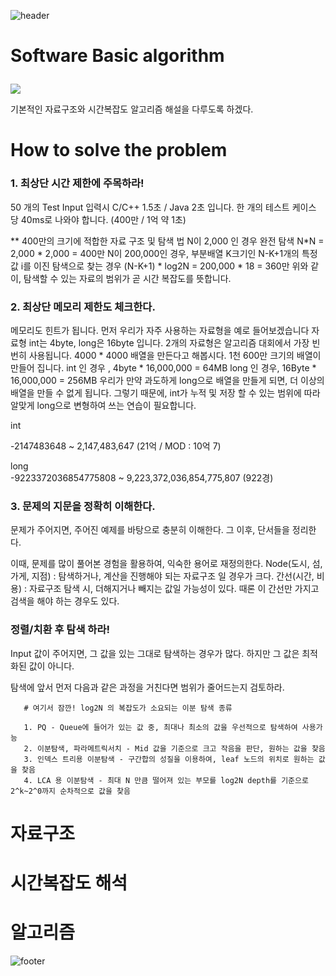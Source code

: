 ![header](https://capsule-render.vercel.app/api?type=wave&color=timeGradient&height=300&section=header&text=OneDayOneCommit&fontSize=45)	

# Software Basic algorithm<p>
<img src="https://img.shields.io/badge/Java-007396?style=flat-square&logo=Java&logoColor=white"/> 
</p>
기본적인 자료구조와 시간복잡도 알고리즘 해설을 다루도록 하겠다.

# How to solve the problem
<h3>1. 최상단 시간 제한에 주목하라!</h3>
50 개의 Test Input 입력시 C/C++ 1.5초 / Java 2초 입니다.
한 개의 테스트 케이스 당 40ms로 나와야 합니다. (400만 / 1억 약 1초)

** 400만의 크기에 적합한 자료 구조 및 탐색 법
N이 2,000 인 경우 완전 탐색  N*N = 2,000 * 2,000 = 400만
N이 200,000인 경우, 부분배열 K크기인 N-K+1개의 특정값 i를  이진 탐색으로 찾는 경우 (N-K+1) * log2N  = 200,000 * 18 = 360만 
위와 같이, 탐색할 수 있는 자료의 범위가 곧 시간 복잡도를 뜻합니다. 

<h3>2. 최상단 메모리 제한도 체크한다.</h3>
메모리도 힌트가 됩니다. 먼저 우리가 자주 사용하는 자료형을 예로 들어보겠습니다
자료형 int는 4byte, long은 16byte 입니다. 2개의 자료형은 알고리즘 대회에서 가장 빈번히 사용됩니다.
4000 * 4000 배열을 만든다고 해봅시다. 1천 600만 크기의 배열이 만들어 집니다.
int 인 경우 , 4byte * 16,000,000 = 64MB
long 인 경우, 16Byte * 16,000,000 = 256MB
우리가 만약 과도하게 long으로 배열을 만들게 되면, 더 이상의 배열을 만들 수 없게 됩니다.
그렇기 때문에, int가 누적 및 저장 할 수 있는 범위에 따라 알맞게 long으로 변형하여 쓰는 연습이 필요합니다.

int

-2147483648 ~ 2,147,483,647
(21억 / MOD : 10억 7)

long	
-9223372036854775808 ~ 9,223,372,036,854,775,807
(922경)





<h3>3. 문제의 지문을 정확히 이해한다.</h3>
문제가 주어지면, 주어진 예제를 바탕으로 충분히 이해한다.
그 이후, 단서들을 정리한다.

이때, 문제를 많이 풀어본 경험을 활용하여, 익숙한 용어로 재정의한다.
Node(도시, 섬, 가게, 지점) : 탐색하거나, 계산을 진행해야 되는 자료구조 일 경우가 크다.
간선(시간, 비용) : 자료구조 탐색 시, 더해지거나 빼지는 값일 가능성이 있다. 때론 이 간선만 가지고 검색을 해야 하는 경우도 있다.

<h3>정렬/치환 후 탐색 하라!</h3>
Input 값이 주어지면, 그 값을 있는 그대로 탐색하는 경우가 많다. 하지만 그 값은 최적화된 값이 아니다.

탐색에 앞서 먼저 다음과 같은 과정을 거친다면 범위가 줄어드는지 검토하라.


       # 여기서 잠깐! log2N 의 복잡도가 소요되는 이분 탐색 종류

       1. PQ - Queue에 들어가 있는 값 중, 최대나 최소의 값을 우선적으로 탐색하여 사용가능
       2. 이분탐색, 파라메트릭서치 - Mid 값을 기준으로 크고 작음을 판단, 원하는 값을 찾음
       3. 인덱스 트리용 이분탐색 - 구간합의 성질을 이용하여, leaf 노드의 위치로 원하는 값을 찾음
       4. LCA 용 이분탐색 - 최대 N 만큼 떨어져 있는 부모를 log2N depth를 기준으로 2^k~2^0까지 순차적으로 값을 찾음

# 자료구조

# 시간복잡도 해석

# 알고리즘

![footer](https://capsule-render.vercel.app/api?type=wave&color=timeGradient&height=200&section=footer&fontSize=90)
